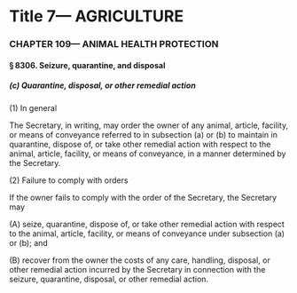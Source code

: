 
# Title 7— AGRICULTURE
### CHAPTER 109— ANIMAL HEALTH PROTECTION
#### § 8306. Seizure, quarantine, and disposal
##### (c) Quarantine, disposal, or other remedial action

(1) In general

The Secretary, in writing, may order the owner of any animal, article, facility, or means of conveyance referred to in subsection (a) or (b) to maintain in quarantine, dispose of, or take other remedial action with respect to the animal, article, facility, or means of conveyance, in a manner determined by the Secretary.

(2) Failure to comply with orders

If the owner fails to comply with the order of the Secretary, the Secretary may

(A) seize, quarantine, dispose of, or take other remedial action with respect to the animal, article, facility, or means of conveyance under subsection (a) or (b); and

(B) recover from the owner the costs of any care, handling, disposal, or other remedial action incurred by the Secretary in connection with the seizure, quarantine, disposal, or other remedial action.
